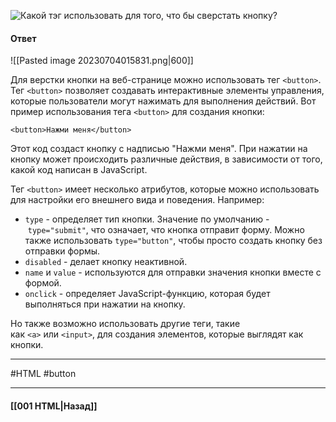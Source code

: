 ![Какой тэг использовать для того, что бы сверстать кнопку?](https://youtu.be/G7hLwudGWL4?t=96)

#### Ответ

![[Pasted image 20230704015831.png|600]]

Для верстки кнопки на веб-странице можно использовать тег `<button>`. Тег `<button>` позволяет создавать интерактивные элементы управления, которые пользователи могут нажимать для выполнения действий. Вот пример использования тега `<button>` для создания кнопки:

```
<button>Нажми меня</button>
```

Этот код создаст кнопку с надписью "Нажми меня". При нажатии на кнопку может происходить различные действия, в зависимости от того, какой код написан в JavaScript.

Тег `<button>` имеет несколько атрибутов, которые можно использовать для настройки его внешнего вида и поведения. Например:

- `type` - определяет тип кнопки. Значение по умолчанию - `type="submit"`, что означает, что кнопка отправит форму. Можно также использовать `type="button"`, чтобы просто создать кнопку без отправки формы.
- `disabled` - делает кнопку неактивной.
- `name` и `value` - используются для отправки значения кнопки вместе с формой.
- `onclick` - определяет JavaScript-функцию, которая будет выполняться при нажатии на кнопку.

Но также возможно использовать другие теги, такие как `<a>` или `<input>`, для создания элементов, которые выглядят как кнопки.


___
#HTML #button 

___

#### [[001 HTML|Назад]]